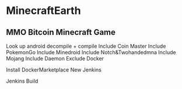 # MinecraftEarth
MMO Bitcoin Minecraft Game
-
Look up android decompile + compile
Include Coin Master
Include PokemonGo
Include Minedroid
Include Notch&Twohandedmna
Include Mojang
Include Daemon
Exclude Docker

Install DockerMarketplace
New Jenkins

Jenkins Build
